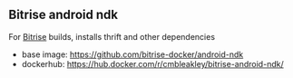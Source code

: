 ## Bitrise android ndk

For [Bitrise](https://www.bitrise.io) builds, installs thrift and other dependencies

- base image: https://github.com/bitrise-docker/android-ndk
- dockerhub: https://hub.docker.com/r/cmbleakley/bitrise-android-ndk/

